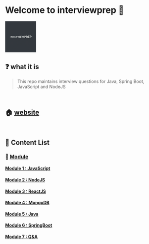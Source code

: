 # Welcome to interviewprep 🚀

<img src="./assets/interviewprep0.png" width="100" height="100">
<!--- 
![inteviewprep0](./assets/interviewprep0.png =20x20)
![inteviewprep1](./assets/interviewprep1.png)
![inteviewprep2](./assets/interviewprep2.png)-->

## ❓ what it is

> This repo maintains interview questions for Java, Spring Boot, JavaScript and NodeJS

<br>

## 🏠 [website](https://jcoding09.github.io)

<!---
## 🚀 [PDF Version of Complete Notes (Testing Phase) ](./dist/lectures.pdf)
-->
<br>

## 📝 Content List

### 📌 <ins>Module <ins>

#### [Module 1 : JavaScript](./module/module0001/lecture-001.md)

#### [Module 2 : NodeJS](./module/module0002/lecture-001.md)

#### [Module 3 : ReactJS](./module/module0003/lecture-001.md)

#### [Module 4 : MongoDB](./module/module0004/lecture-001.md)

#### [Module 5 : Java](./module/module0005/lecture-001.md)

#### [Module 6 : SpringBoot](./module/module0006/lecture-001.md)

#### [Module 7 : Q&A](./module/module0007/lecture-001.md)
